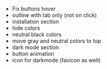 - Fix buttons hover
- outline with tab only (not on click)
- installation section
- hide colors
- neutral black colors
- move gray and neutral colors to top
- dark mode section
- button animation
- icon for darkmode (favicon as well)
